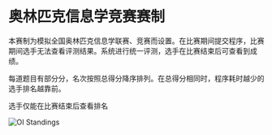 ﻿# 奥林匹克信息学竞赛赛制

本赛制为模拟全国奥林匹克信息学联赛、竞赛而设置。在比赛期间提交程序，比赛期间选手无法查看评测结果。系统进行统一评测，选手在比赛结束后可查看到成绩。

每道题目有部分分，名次按照总得分降序排列。在总得分相同时，程序耗时越少的选手排名越靠前。

选手仅能在比赛结束后查看排名

![OI Standings](~/images/oi-standings.png)